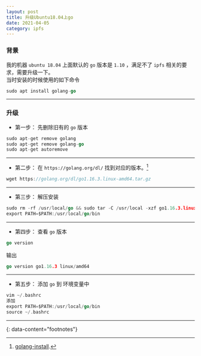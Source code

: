 ```yaml
---
layout: post
title: 升级Ubuntu18.04上go
date: 2021-04-05
category: ipfs
---
```


### 背景
我的机器 `ubuntu 18.04` 上面默认的 `go` 版本是 `1.10` ，满足不了 `ipfs` 相关的要求，需要升级一下。  
当时安装的时候使用的如下命令  
```go
sudo apt install golang-go
```

***

### 升级
* 第一步： 先删除旧有的 `go` 版本  
```go
sudo apt-get remove golang
sudo apt-get remove golang-go
sudo apt-get autoremove
```

***

* 第二步： 在 `https://golang.org/dl/` 找到对应的版本。[^1]  
```go
wget https://golang.org/dl/go1.16.3.linux-amd64.tar.gz
```

***

* 第三步： 解压安装  
```go
sudo rm -rf /usr/local/go && sudo tar -C /usr/local -xzf go1.16.3.linux-amd64.tar.gz
export PATH=$PATH:/usr/local/go/bin
```

***

* 第四步： 查看 `go` 版本  
```go
go version
```
输出  
```go
go version go1.16.3 linux/amd64
```

***

* 第五步： 添加 `go` 到 环境变量中  
```go
vim ~/.bashrc
添加 
export PATH=$PATH:/usr/local/go/bin
source ~/.bashrc
```

---
{: data-content="footnotes"}

[^1]: [golang-install](https://golang.org/doc/install?download=go1.16.3.linux-amd64.tar.gz).
